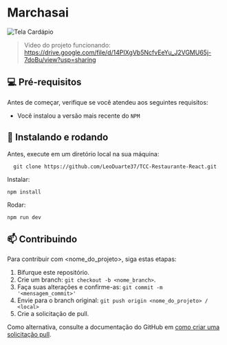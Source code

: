 # Marchasai

<img src="https://github.com/user-attachments/assets/e903a1be-c7a4-40f8-885c-5a3880507e68" alt="Tela Cardápio">

> Video do projeto funcionando: https://drive.google.com/file/d/14PIXgVb5NcfvEeYu_J2VGMU65j-7doBu/view?usp=sharing

## 💻 Pré-requisitos

Antes de começar, verifique se você atendeu aos seguintes requisitos:

- Você instalou a versão mais recente do `NPM`

## 🚀 Instalando e rodando

Antes, execute em um diretório local na sua máquina:

```
  git clone https://github.com/LeoDuarte37/TCC-Restaurante-React.git
```

Instalar:

```
npm install
```

Rodar:

```
npm run dev
```

## 📫 Contribuindo

Para contribuir com <nome_do_projeto>, siga estas etapas:

1. Bifurque este repositório.
2. Crie um branch: `git checkout -b <nome_branch>`.
3. Faça suas alterações e confirme-as: `git commit -m '<mensagem_commit>'`
4. Envie para o branch original: `git push origin <nome_do_projeto> / <local>`
5. Crie a solicitação de pull.

Como alternativa, consulte a documentação do GitHub em [como criar uma solicitação pull](https://help.github.com/en/github/collaborating-with-issues-and-pull-requests/creating-a-pull-request).
